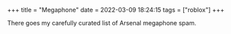 +++
title = "Megaphone"
date = 2022-03-09 18:24:15
tags = ["roblox"]
+++

There goes my carefully curated list of Arsenal megaphone spam.
